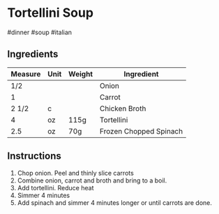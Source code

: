 # Tortellini Soup

#dinner #soup #italian

## Ingredients

Measure | Unit | Weight | Ingredient
--------|------|--------|-----------
1/2 | | | Onion
1 | | | Carrot
2 1/2 | c | | Chicken Broth
4 | oz | 115g | Tortellini
2.5 | oz | 70g | Frozen Chopped Spinach

## Instructions

1. Chop onion. Peel and thinly slice carrots
2. Combine onion, carrot and broth and bring to a boil.
3. Add tortellini. Reduce heat
4. Simmer 4 minutes
5. Add spinach and simmer 4 minutes longer or until carrots are done.
